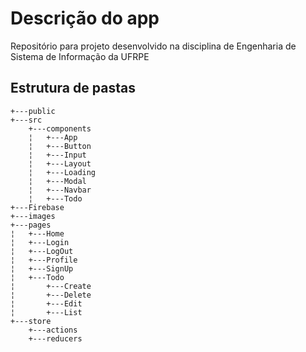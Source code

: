# Descrição do app
Repositório para projeto desenvolvido na disciplina de Engenharia de Sistema de Informação da UFRPE

## Estrutura de pastas

    +---public
    +---src
        +---components
        ¦   +---App
        ¦   +---Button
        ¦   +---Input
        ¦   +---Layout
        ¦   +---Loading
        ¦   +---Modal
        ¦   +---Navbar
        ¦   +---Todo
    +---Firebase
    +---images
    +---pages
    ¦   +---Home
    ¦   +---Login
    ¦   +---LogOut
    ¦   +---Profile
    ¦   +---SignUp
    ¦   +---Todo
    ¦       +---Create
    ¦       +---Delete
    ¦       +---Edit
    ¦       +---List
    +---store
        +---actions
        +---reducers
